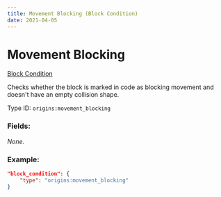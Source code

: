 ```yaml
---
title: Movement Blocking (Block Condition)
date: 2021-04-05
---
```


# Movement Blocking

[Block Condition](../block_conditions.md)

Checks whether the block is marked in code as blocking movement and doesn't have an empty collision shape.

Type ID: `origins:movement_blocking`

### Fields:

_None._

### Example:
```json
"block_condition": {
    "type": "origins:movement_blocking"
}
```